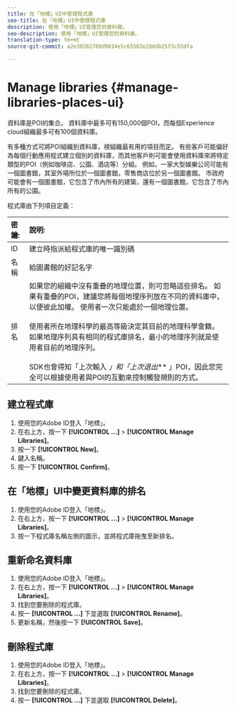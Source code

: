 ```yaml
---
title: 在「地標」UI中管理程式庫
seo-title: 在「地標」UI中管理程式庫
description: 使用「地標」UI管理您的資料庫。
seo-description: 使用「地標」UI管理您的資料庫。
translation-type: tm+mt
source-git-commit: a2e30282789d9834e5c65502e28ddb25f3c55dfa

---
```



# Manage libraries {#manage-libraries-places-ui}

資料庫是POI的集合。 資料庫中最多可有150,000個POI，而每個Experience cloud組織最多可有100個資料庫。

有多種方式可將POI組織到資料庫，視組織最有用的項目而定。 有些客戶可能偏好為每個行動應用程式建立個別的資料庫，而其他客戶則可能會使用資料庫來將特定類型的POI（例如咖啡店、公園、酒店等）分組。 例如，一家大型娛樂公司可能有一個圖書館，其室外場所位於一個圖書館，零售商店位於另一個圖書館。 市政府可能會有一個圖書館，它包含了市內所有的建築，還有一個圖書館，它包含了市內所有的公園。

程式庫由下列項目定義：

| 密鑰: | 說明: |
| :--- | :--- |
| ID | 建立時指派給程式庫的唯一識別碼 |
| 名稱 | 給圖書館的好記名字 |
| 排名 | 如果您的組織中沒有重疊的地理位置，則可忽略這些排名。 如果有重疊的POI，建議您將每個地理序列放在不同的資料庫中，以便彼此加權。 使用者一次只能處於一個地理位置。 <br><br>使用者所在地理科學的最高等級決定其目前的地理科學會籍。 如果地理序列具有相同的程式庫排名，最小的地理序列就是使用者目前的地理序列。 <br><br>SDK也會得知「上次輸入 *」和「上次退出*** 」POI，因此您完全可以根據使用者與POI的互動來控制觸發規則的方式。 |

## 建立程式庫

1. 使用您的Adobe ID登入「地標」。
1. 在右上方，按一下 **[!UICONTROL ...]** &gt; **[!UICONTROL Manage Libraries]**。
1. 按一下 **[!UICONTROL New]**。
1. 鍵入名稱。
1. 按一下 **[!UICONTROL Confirm]**。

## 在「地標」UI中變更資料庫的排名

1. 使用您的Adobe ID登入「地標」。
1. 在右上方，按一下 **[!UICONTROL ...]** &gt; **[!UICONTROL Manage Libraries]**。
1. 按一下程式庫名稱左側的圖示，並將程式庫拖曳至新排名。

## 重新命名資料庫

1. 使用您的Adobe ID登入「地標」。
1. 在右上方，按一下 **[!UICONTROL ...]** &gt; **[!UICONTROL Manage Libraries]**。
1. 找到您要刪除的程式庫。
1. 按一 **[!UICONTROL ...]** 下並選取 **[!UICONTROL Rename]**。
1. 更新名稱，然後按一下 **[!UICONTROL Save]**。

## 刪除程式庫

1. 使用您的Adobe ID登入「地標」。
1. 在右上方，按一下 **[!UICONTROL ...]** &gt; **[!UICONTROL Manage Libraries]**。
1. 找到您要刪除的程式庫。
1. 按一 **[!UICONTROL ...]** 下並選取 **[!UICONTROL Delete]**。

